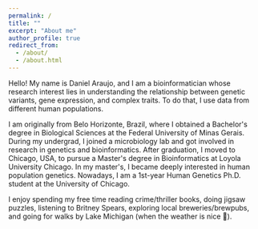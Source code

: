 ```yaml
---
permalink: /
title: ""
excerpt: "About me"
author_profile: true
redirect_from: 
  - /about/
  - /about.html
---
```


Hello! My name is Daniel Araujo, and I am a bioinformatician whose research interest lies in understanding the relationship between genetic variants, gene expression, and complex traits. To do that, I use data from different human populations. 

I am originally from Belo Horizonte, Brazil, where I obtained a Bachelor's degree in Biological Sciences at the Federal University of Minas Gerais. During my undergrad, I joined a microbiology lab and got involved in research in genetics and bioinformatics. After graduation, I moved to Chicago, USA, to pursue a Master's degree in Bioinformatics at Loyola University Chicago. In my master's, I became deeply interested in human population genetics. Nowadays, I am a 1st-year Human Genetics Ph.D. student at the University of Chicago. 

I enjoy spending my free time reading crime/thriller books, doing jigsaw puzzles, listening to Britney Spears, exploring local breweries/brewpubs, and going for walks by Lake Michigan (when the weather is nice 😬). 